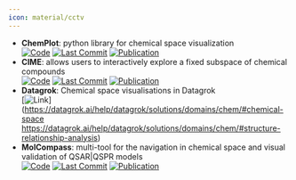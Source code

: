```yaml
---
icon: material/cctv
---
```


- **ChemPlot**: python library for chemical space visualization  
		[![Code](https://img.shields.io/github/stars/mcsorkun/ChemPlot?style=for-the-badge&logo=github)](https://github.com/mcsorkun/ChemPlot) [![Last Commit](https://img.shields.io/github/last-commit/mcsorkun/ChemPlot?style=for-the-badge&logo=github)](https://github.com/mcsorkun/ChemPlot) [![Publication](https://img.shields.io/badge/Publication-Citations:29-blue?style=for-the-badge&logo=bookstack)](https://doi.org/10.1002/cmtd.202200005) 
- **CIME**: allows users to interactively explore a fixed subspace of chemical compounds  
		[![Code](https://img.shields.io/github/stars/jku-vds-lab/cime?style=for-the-badge&logo=github)](https://github.com/jku-vds-lab/cime) [![Last Commit](https://img.shields.io/github/last-commit/jku-vds-lab/cime?style=for-the-badge&logo=github)](https://github.com/jku-vds-lab/cime) [![Publication](https://img.shields.io/badge/Publication-Citations:18-blue?style=for-the-badge&logo=bookstack)](https://doi.org/10.1186/s13321-022-00600-z) 
- **Datagrok**: Chemical space visualisations in Datagrok  
	[![Link](https://img.shields.io/badge/Link-online-brightgreen?style=for-the-badge&logo=cachet&logoColor=65FF8F)](https://datagrok.ai/help/datagrok/solutions/domains/chem/#chemical-space
https://datagrok.ai/help/datagrok/solutions/domains/chem/#structure-relationship-analysis) 
- **MolCompass**: multi-tool for the navigation in chemical space and visual validation of QSAR|QSPR models  
		[![Code](https://img.shields.io/github/stars/sergsb/molcomplib?style=for-the-badge&logo=github)](https://github.com/sergsb/molcomplib) [![Last Commit](https://img.shields.io/github/last-commit/sergsb/molcomplib?style=for-the-badge&logo=github)](https://github.com/sergsb/molcomplib) [![Publication](https://img.shields.io/badge/Publication-Citations:0-blue?style=for-the-badge&logo=bookstack)](https://doi.org/10.1186/s13321-024-00888-z) 
